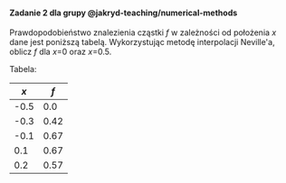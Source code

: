 #### Zadanie 2 dla grupy @jakryd-teaching/numerical-methods
Prawdopodobieństwo znalezienia cząstki *f* w zależności od położenia *x* dane
jest poniższą tabelą. Wykorzystując metodę interpolacji Neville'a, oblicz
*f* dla *x*=0 oraz *x*=0.5.

Tabela:

| *x* |  *f* |
|------|-----|
| -0.5 | 0.0 |
| -0.3 | 0.42 |
| -0.1 | 0.67 |
| 0.1 | 0.67 |
| 0.2 | 0.57 |
